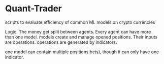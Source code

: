 # Quant-Trader
scripts to evaluate efficiency of common ML models on crypto currencies


Logic:
The money get split between agents.
Every agent can have more than one model.
models create and manage opened positions. Their inputs are operations.
operations are generated by indicators.

one model can contain multiple positions bets), though it can only have one indicator.

